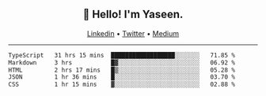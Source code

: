 <h2 align="center">👋 Hello! I'm Yaseen.</h2>
<p align="center">
  <a href="https://www.linkedin.com/in/yaseenkc/">Linkedin</a> •
  <a href="https://twitter.com/yaseeenkc">Twitter</a> •
  <a href="https://medium.com/@yaseen-kc">Medium</a>
</p>


<!--- 🔭 I’m currently working at []() as an  -->
<!--- - 💬 Ask me about **Javascript, React and Git** -->
<!--- - 📫 How to reach me: [@kc.yaseen](https://instagram.com/kc.yaseen) on Instagram -->
<!--- - ⚡ Fun fact: Big Fan of the :zap: emoji -->

-------

<!--START_SECTION:waka-->

```txt
TypeScript   31 hrs 15 mins  ██████████████████░░░░░░░   71.85 %
Markdown     3 hrs           █▓░░░░░░░░░░░░░░░░░░░░░░░   06.92 %
HTML         2 hrs 17 mins   █▒░░░░░░░░░░░░░░░░░░░░░░░   05.28 %
JSON         1 hr 36 mins    █░░░░░░░░░░░░░░░░░░░░░░░░   03.70 %
CSS          1 hr 15 mins    ▓░░░░░░░░░░░░░░░░░░░░░░░░   02.88 %
```

<!--END_SECTION:waka-->
